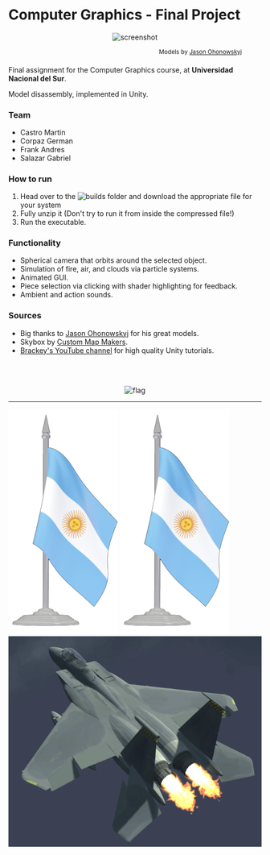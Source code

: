 #  Computer Graphics - Final Project

<p align="center"><img src="https://i.imgur.com/dJRBUUA.jpg" alt="screenshot" width="840" height="400"></p>
<p align="right"><sup>Models by <a href="https://free3d.com/user/jasonowen">Jason Ohonowskyj</a>            </sup></p>

Final assignment for the Computer Graphics course, at **Universidad Nacional del Sur**.

Model disassembly, implemented in Unity.

### Team
* Castro Martin
* Corpaz German
* Frank Andres
* Salazar Gabriel

### How to run

1. Head over to the ![builds folder]() and download the appropriate file for your system
2. Fully unzip it (Don't try to run it from inside the compressed file!)
3. Run the executable.

### Functionality
* Spherical camera that orbits around the selected object.
* Simulation of fire, air, and clouds via particle systems.
* Animated GUI.
* Piece selection via clicking with shader highlighting for feedback.
* Ambient and action sounds.

### Sources
* Big thanks to <a href="https://free3d.com/user/jasonowen">Jason Ohonowskyj</a> for his great models.
* Skybox by <a href="http://www.custommapmakers.org/skyboxes.php">Custom Map Makers</a>.
* <a href="https://www.youtube.com/user/Brackeys">Brackey's YouTube channel</a> for high quality Unity tutorials.



<br>
<br>
<p align="center"><img src="https://i.imgur.com/YWRzEZ7.png" alt="flag" width="50" height="90"></p><hr>



![](repoassets/bandera_arg.png?raw=true)
![](repoassets/bandera_arg.png)
![](repoassets/jet.gif)